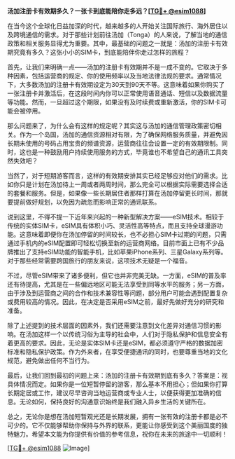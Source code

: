 **汤加注册卡有效期多久？一张卡到底能陪你走多远？[[TG💪+ @esim1088](https://t.me/s/esim1088)]**

在当今这个全球化日益加深的时代，越来越多的人开始关注国际旅行、海外居住以及跨境通信的需求。对于那些计划前往汤加（Tonga）的人来说，了解当地的通信政策和相关服务显得尤为重要。其中，最基础的问题之一就是：汤加的注册卡有效期究竟有多久？这张小小的SIM卡，到底能陪伴你走过怎样的旅程？

首先，让我们来明确一点——汤加的注册卡有效期并不是一成不变的。它取决于多种因素，包括运营商的规定、你的使用频率以及当地法律法规的要求。通常情况下，大多数汤加的注册卡有效期设定为30天到90天不等。这意味着如果你购买了一张注册卡并激活后，在这段时间内你可以正常使用语音通话、短信以及数据流量等功能。然而，一旦超过这个期限，如果没有及时续费或重新激活，你的SIM卡可能会被停用。

那么问题来了，为什么会有这样的规定呢？其实这与汤加的通信管理政策密切相关。作为一个岛国，汤加的通信资源相对有限，为了确保网络服务质量，并避免因长期未使用的号码占用宝贵的频谱资源，运营商往往会设置一定的有效期限制。同时，这也是一种鼓励用户持续使用服务的方式，毕竟谁也不希望自己的通讯工具突然失效吧？

当然了，对于短期游客而言，这样的有效期安排其实已经足够应对他们的需求。比如你只是计划在汤加待上一周或者两周时间，那么完全可以根据实际需要选择合适的套餐和服务。但是，如果像一些长期居住者那样打算在汤加停留更长时间，那就要提前做好规划，以免因为疏忽而影响正常的通讯联系。

说到这里，不得不提一下近年来兴起的一种新型解决方案——eSIM技术。相较于传统的实体SIM卡，eSIM具有体积小巧、灵活性高等特点，而且支持全球漫游功能。这意味着即便你在汤加停留的时间较长，也不必担心SIM卡过期的问题，只需通过手机内的eSIM配置即可轻松切换至新的运营商网络。目前市面上已有不少品牌推出了支持eSIM功能的智能手机，比如苹果iPhone系列、三星Galaxy系列等。对于那些经常需要跨国旅行的朋友来说，这项技术无疑是一个福音。

不过，尽管eSIM带来了诸多便利，但它也并非完美无缺。一方面，eSIM的普及率还有待提高，尤其是在一些偏远地区可能无法享受到同等水平的服务；另一方面，由于涉及到运营商之间的合作和技术兼容性等问题，部分用户可能会遇到配置复杂或费用较高的情况。因此，在决定是否采用eSIM之前，最好先做好充分的研究和准备。

除了上述提到的技术层面的因素外，我们还需要注意到文化差异对通信习惯的影响。在汤加这样一个以传统习俗为主导的社会中，人们对于隐私保护和信息安全有着更高的要求。因此，无论是实体SIM卡还是eSIM，都必须遵守严格的数据加密标准和隐私保护政策。作为外来者，在享受便捷通讯的同时，也要尊重当地的文化规范，避免做出任何不当行为。

最后，让我们回到最初的问题上来：汤加的注册卡有效期到底有多久？答案是：视具体情况而定。如果你是一位短暂停留的游客，那么基本不用担心；但如果你打算长期定居或工作，建议尽早咨询当地运营商或专业人士，以便获得更加准确的信息。无论如何，保持良好的沟通意识始终是我们融入异乡生活的关键所在。

总之，无论你是想在汤加短暂观光还是长期发展，拥有一张有效的注册卡都是必不可少的。它不仅能够帮助你保持与外界的联系，更能让你感受到这个美丽国度的独特魅力。希望本文能为你提供有价值的参考信息，祝你在未来的旅途中一切顺利！ 

[[TG💪+ @esim1088](https://t.me/s/esim1088) ![Image](https://i.postimg.cc/4NQfJmqS/Snipaste-2025-05-13-00-14-12.png)]